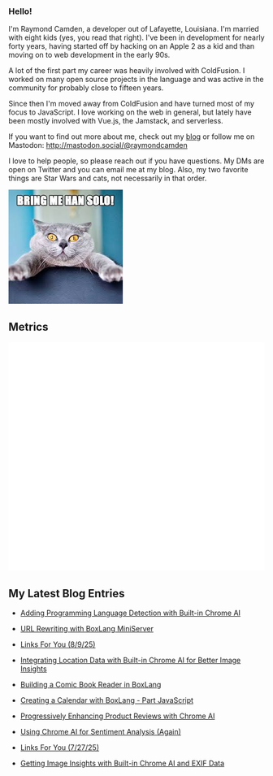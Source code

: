 ### Hello!

I'm Raymond Camden, a developer out of Lafayette, Louisiana. I'm married with eight kids (yes, you read that right). I've been in development for nearly forty years, having started off by hacking on an Apple 2 as a kid and than moving on to web development in the early 90s.

A lot of the first part my career was heavily involved with ColdFusion. I worked on many open source projects in the language and was active in the community for probably close to fifteen years. 

Since then I'm moved away from ColdFusion and have turned most of my focus to JavaScript. I love working on the web in general, but lately have been mostly involved with Vue.js, the Jamstack, and serverless. 

If you want to find out more about me, check out my [blog](https://www.raymondcamden.com) or follow me on Mastodon: <http://mastodon.social/@raymondcamden>

I love to help people, so please reach out if you have questions. My DMs are open on Twitter and you can email me at my blog. Also, my two favorite things are Star Wars and cats, not necessarily in that order.

![Star Wars cat](https://raw.githubusercontent.com/cfjedimaster/cfjedimaster/master/cat.jpg)

## Metrics

<picture>
  <img src="/github-metrics.svg" alt="Metrics">
</picture>

<!-- RSS -->
## My Latest Blog Entries

* [Adding Programming Language Detection with Built-in Chrome AI](https://www.raymondcamden.com/2025/08/13/adding-programming-language-detection-with-built-in-chrome-ai)

* [URL Rewriting with BoxLang MiniServer](https://www.raymondcamden.com/2025/08/11/url-rewriting-with-boxlang-miniserver)

* [Links For You (8/9/25)](https://www.raymondcamden.com/2025/08/09/links-for-you-8925)

* [Integrating Location Data with Built-in Chrome AI for Better Image Insights](https://www.raymondcamden.com/2025/08/07/integrating-location-data-with-built-in-chrome-ai-for-better-image-insights)

* [Building a Comic Book Reader in BoxLang](https://www.raymondcamden.com/2025/08/05/building-a-comic-book-reader-in-boxlang)

* [Creating a Calendar with BoxLang - Part JavaScript](https://www.raymondcamden.com/2025/08/04/creating-a-calendar-with-boxlang-part-javascript)

* [Progressively Enhancing Product Reviews with Chrome AI](https://www.raymondcamden.com/2025/07/31/progressively-enhancing-product-reviews-with-chrome-ai)

* [Using Chrome AI for Sentiment Analysis (Again)](https://www.raymondcamden.com/2025/07/29/using-chrome-ai-for-sentiment-analysis)

* [Links For You (7/27/25)](https://www.raymondcamden.com/2025/07/27/links-for-you-72725)

* [Getting Image Insights with Built-in Chrome AI and EXIF Data](https://www.raymondcamden.com/2025/07/25/getting-image-insights-with-built-in-chrome-ai-and-exif-data)

<!-- ENDRSS -->

